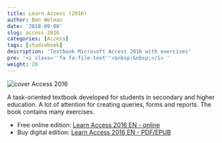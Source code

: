 ```yaml
---
title: Learn Access (2016)
author: Ben Welman
date: '2018-09-08'
slug: access-2016
categories: [Access]
tags: [studieboek]
description: 'Textbook Microsoft Access 2016 with exercises'
pre: '<i class=''fa fa-file-text''>&nbsp;&nbsp;</i> '
weight: 20
---
```


![cover Access 2016](/img/cover_access_en_h120.png)

A task-oriented textbook developed for students in secondary and higher education. A lot of attention for creating queries, forms and reports. The book contains many exercises.

-  Free online edition: [Learn Access 2016 EN - online](https://learnaccess.netlify.com)
-  Buy digital edition: [Learn Access 2016 EN -  PDF/EPUB](https://gum.co/deAkp)
